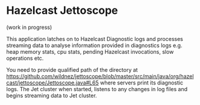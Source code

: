 # Hazelcast Jettoscope

(work in progress)

This application latches on to Hazelcast Diagnostic logs and processes streaming data to analyse information provided in diagnostics logs e.g. heap memory stats, cpu stats, pending Hazelcast invocations, slow operations etc.

You need to provide qualified path of the directory at https://github.com/wildnez/jettoscope/blob/master/src/main/java/org/hazelcast/jettoscope/Jettoscope.java#L65  where servers print its diagnostic logs. The Jet cluster when started, listens to any changes in log files and begins streaming data to Jet cluster.

